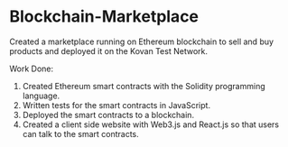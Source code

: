 # Blockchain-Marketplace

Created a marketplace running on Ethereum blockchain to sell and buy products and deployed it on the Kovan Test Network.

Work Done:
1. Created Ethereum smart contracts with the Solidity programming language.
2. Written tests for the smart contracts in JavaScript.
3. Deployed the smart contracts to a blockchain.
4. Created a client side website with Web3.js and React.js so that users can talk to the smart contracts.